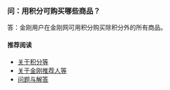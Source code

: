 ### 问：用积分可购买哪些商品？

答：金刚用户在金刚网可用积分购买除积分外的所有商品。

#### 推荐阅读
- [关于积分等](https://a2zitpro.github.io/web/列表-积分及相关问题)
- [关于金刚推荐人等](https://a2zitpro.github.io/web/列表-金刚推荐人及相关问题)
- [问题与解答](https://a2zitpro.github.io/web/列表-问题与解答)
